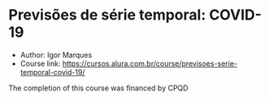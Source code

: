 # Previsões de série temporal: COVID-19

* Author: Igor Marques
* Course link: https://cursos.alura.com.br/course/previsoes-serie-temporal-covid-19/

The completion of this course was financed by CPQD
